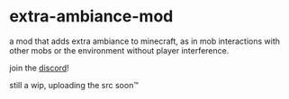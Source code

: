 # extra-ambiance-mod

a mod that adds extra ambiance to minecraft, as in mob interactions with other mobs or the environment without player interference.  

join the [discord](https://discord.gg/rMKZhaky "The mod's Discord server")!

still a wip, uploading the src soon™
